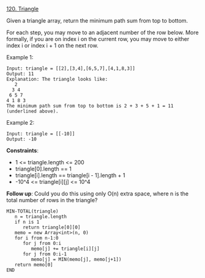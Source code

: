 [120. Triangle](https://leetcode.com/problems/triangle/)

Given a triangle array, return the minimum path sum from top to bottom.

For each step, you may move to an adjacent number of the row below. More formally, if you are on index i on the current row, you may move to either index i or index i + 1 on the next row.

Example 1:

```
Input: triangle = [[2],[3,4],[6,5,7],[4,1,8,3]]
Output: 11
Explanation: The triangle looks like:
   2
  3 4
 6 5 7
4 1 8 3
The minimum path sum from top to bottom is 2 + 3 + 5 + 1 = 11 (underlined above).
```

Example 2:

```
Input: triangle = [[-10]]
Output: -10
```

**Constraints**:

-   1 <= triangle.length <= 200
-   triangle[0].length == 1
-   triangle[i].length == triangle[i - 1].length + 1
-   -10^4 <= triangle[i][j] <= 10^4

**Follow up**: Could you do this using only O(n) extra space, where n is the total number of rows in the triangle?

```
MIN-TOTAL(triangle)
   n = triangle.length
   if n is 1
      return triangle[0][0]
   memo = new Array<int>(n, 0)
   for i from n-1:0
      for j from 0:i
         memo[j] += triangle[i][j]
      for j from 0:i-1
         memo[j] = MIN(memo[j], memo[j+1])
   return memo[0]
END
```
